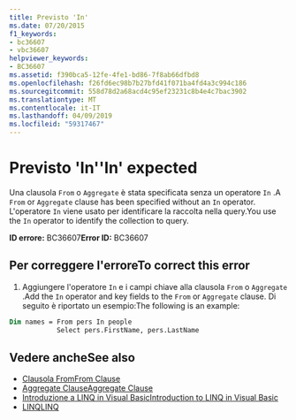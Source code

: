 ```yaml
---
title: Previsto 'In'
ms.date: 07/20/2015
f1_keywords:
- bc36607
- vbc36607
helpviewer_keywords:
- BC36607
ms.assetid: f390bca5-12fe-4fe1-bd86-7f8ab66dfbd8
ms.openlocfilehash: f26fd6ec98b7b27bfd41f071ba4fd4a3c994c186
ms.sourcegitcommit: 558d78d2a68acd4c95ef23231c8b4e4c7bac3902
ms.translationtype: MT
ms.contentlocale: it-IT
ms.lasthandoff: 04/09/2019
ms.locfileid: "59317467"
---
```

# <a name="in-expected"></a><span data-ttu-id="8485b-102">Previsto 'In'</span><span class="sxs-lookup"><span data-stu-id="8485b-102">'In' expected</span></span>
<span data-ttu-id="8485b-103">Una clausola `From` o `Aggregate` è stata specificata senza un operatore `In` .</span><span class="sxs-lookup"><span data-stu-id="8485b-103">A `From` or `Aggregate` clause has been specified without an `In` operator.</span></span> <span data-ttu-id="8485b-104">L'operatore `In` viene usato per identificare la raccolta nella query.</span><span class="sxs-lookup"><span data-stu-id="8485b-104">You use the `In` operator to identify the collection to query.</span></span>  
  
 <span data-ttu-id="8485b-105">**ID errore:** BC36607</span><span class="sxs-lookup"><span data-stu-id="8485b-105">**Error ID:** BC36607</span></span>  
  
## <a name="to-correct-this-error"></a><span data-ttu-id="8485b-106">Per correggere l'errore</span><span class="sxs-lookup"><span data-stu-id="8485b-106">To correct this error</span></span>  

1. <span data-ttu-id="8485b-107">Aggiungere l'operatore `In` e i campi chiave alla clausola `From` o `Aggregate` .</span><span class="sxs-lookup"><span data-stu-id="8485b-107">Add the `In` operator and key fields to the `From` or `Aggregate` clause.</span></span> <span data-ttu-id="8485b-108">Di seguito è riportato un esempio:</span><span class="sxs-lookup"><span data-stu-id="8485b-108">The following is an example:</span></span>  

```vb  
Dim names = From pers In people   
            Select pers.FirstName, pers.LastName  
```  
  
## <a name="see-also"></a><span data-ttu-id="8485b-109">Vedere anche</span><span class="sxs-lookup"><span data-stu-id="8485b-109">See also</span></span>

- [<span data-ttu-id="8485b-110">Clausola From</span><span class="sxs-lookup"><span data-stu-id="8485b-110">From Clause</span></span>](../../visual-basic/language-reference/queries/from-clause.md)
- [<span data-ttu-id="8485b-111">Aggregate Clause</span><span class="sxs-lookup"><span data-stu-id="8485b-111">Aggregate Clause</span></span>](../../visual-basic/language-reference/queries/aggregate-clause.md)
- [<span data-ttu-id="8485b-112">Introduzione a LINQ in Visual Basic</span><span class="sxs-lookup"><span data-stu-id="8485b-112">Introduction to LINQ in Visual Basic</span></span>](../../visual-basic/programming-guide/language-features/linq/introduction-to-linq.md)
- [<span data-ttu-id="8485b-113">LINQ</span><span class="sxs-lookup"><span data-stu-id="8485b-113">LINQ</span></span>](../../visual-basic/programming-guide/language-features/linq/index.md)
